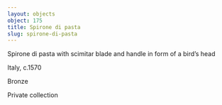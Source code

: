 ```yaml
---
layout: objects
object: 175
title: Spirone di pasta
slug: spirone-di-pasta
---
```

Spirone di pasta with scimitar blade and handle in form of a bird’s head

Italy, c.1570  

Bronze  

Private collection
